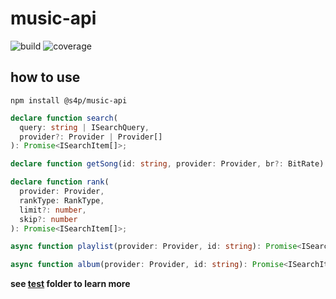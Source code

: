 # music-api

![build](https://gitlab.com/shang-music/music-api/badges/develop/build.svg)
![coverage](https://gitlab.com/shang-music/music-api/badges/develop/coverage.svg)

## how to use

`npm install @s4p/music-api`

```ts
declare function search(
  query: string | ISearchQuery,
  provider?: Provider | Provider[]
): Promise<ISearchItem[]>;

declare function getSong(id: string, provider: Provider, br?: BitRate): Promise<ISong>;

declare function rank(
  provider: Provider,
  rankType: RankType,
  limit?: number,
  skip?: number
): Promise<ISearchItem[]>;

async function playlist(provider: Provider, id: string): Promise<ISearchItem[]>;

async function album(provider: Provider, id: string): Promise<ISearchItem[]>;
```

**see [test](./tree/develop/test) folder to learn more**
